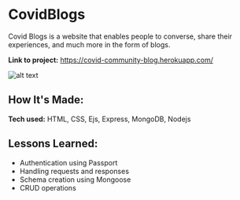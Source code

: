 # CovidBlogs
Covid Blogs is a website that enables people to converse, share their experiences, and much more in the form of blogs.

**Link to project:** https://covid-community-blog.herokuapp.com/

![alt text](http://url/to/img.png)


## How It's Made:

**Tech used:** HTML, CSS, Ejs, Express, MongoDB, Nodejs


## Lessons Learned:

- Authentication using Passport
- Handling requests and responses
- Schema creation using Mongoose
- CRUD operations

